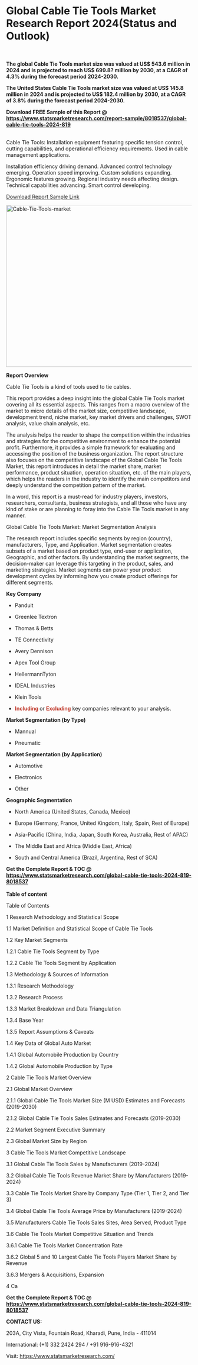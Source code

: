 <h1>Global Cable Tie Tools Market Research Report 2024(Status and Outlook)</h1><br/><p><strong>The global Cable Tie Tools market size was valued at US$ 543.6 million in 2024 and is projected to reach US$ 699.8? million by 2030, at a <strong>CAGR</strong> of 4.3% during the forecast period 2024-2030.</strong></p><p>
 
 </p><p><strong>The United States Cable Tie Tools market size was valued at US$ 145.8 million in 2024 and is projected to US$ 182.4 million by 2030, at a <strong>CAGR</strong> of 3.8% during the forecast period 2024-2030.</strong></p><div><b>Download FREE Sample of this Report @ <a href="https://www.statsmarketresearch.com/download-free-sample/8018537/global-cable-tie-tools-2024-819">https://www.statsmarketresearch.com/report-sample/8018537/global-cable-tie-tools-2024-819</a></b></div><br><p>
 
 </p><p>Cable Tie Tools: Installation equipment featuring specific tension control, cutting capabilities, and operational efficiency requirements. Used in cable management applications.</p><p>
 
 </p><p>Installation efficiency driving demand. Advanced control technology emerging. Operation speed improving. Custom solutions expanding. Ergonomic features growing. Regional industry needs affecting design. Technical capabilities advancing. Smart control developing.</p><p><a href="https://www.statsmarketresearch.com/download-free-sample/8018537/global-cable-tie-tools-2024-819">Download Report Sample Link</a></p><p>
 
 </p><p><img alt="Cable-Tie-Tools-market" src="https://www.grandresearchstore.com/assets/report-images/Cable_Tie_Tools_market.png" style="width: 730px; height: 438px;"></p><p>
 
 </p><p><strong>Report Overview</strong></p><p>
 
 </p><p>Cable Tie Tools is a kind of tools used to tie cables.</p><p>
 
 </p><p>This report provides a deep insight into the global Cable Tie Tools market covering all its essential aspects. This ranges from a macro overview of the market to micro details of the market size, competitive landscape, development trend, niche market, key market drivers and challenges, SWOT analysis, value chain analysis, etc.</p><p>
 
 </p><p>The analysis helps the reader to shape the competition within the industries and strategies for the competitive environment to enhance the potential profit. Furthermore, it provides a simple framework for evaluating and accessing the position of the business organization. The report structure also focuses on the competitive landscape of the Global Cable Tie Tools Market, this report introduces in detail the market share, market performance, product situation, operation situation, etc. of the main players, which helps the readers in the industry to identify the main competitors and deeply understand the competition pattern of the market.</p><p>
 
 </p><p>In a word, this report is a must-read for industry players, investors, researchers, consultants, business strategists, and all those who have any kind of stake or are planning to foray into the Cable Tie Tools market in any manner.</p><p>
 
 </p><p>Global Cable Tie Tools Market: Market Segmentation Analysis</p><p>
 
 </p><p>The research report includes specific segments by region (country), manufacturers, Type, and Application. Market segmentation creates subsets of a market based on product type, end-user or application, Geographic, and other factors. By understanding the market segments, the decision-maker can leverage this targeting in the product, sales, and marketing strategies. Market segments can power your product development cycles by informing how you create product offerings for different segments.</p><p>
 
 </p><p><strong>Key Company</strong></p><p>
 
 </p><ul><p></p><li>Panduit</li><p></p><li>Greenlee Textron</li><p></p><li>Thomas & Betts</li><p></p><li>TE Connectivity</li><p></p><li>Avery Dennison</li><p></p><li>Apex Tool Group</li><p></p><li>HellermannTyton</li><p></p><li>IDEAL Industries</li><p></p><li>Klein Tools</li><p></p><li><span style="color:#c0392b;"><strong>Including </strong></span>or <span style="color:#c0392b;"><strong>Excluding</strong> </span>key companies relevant to your analysis.</li><p></p></ul><p>
 
 </p><p><strong>Market Segmentation (by Type)</strong></p><p>
 
 </p><ul><p></p><li>Mannual</li><p></p><li>Pneumatic</li><p></p></ul><p>
 
 </p><p><strong>Market Segmentation (<strong>by Application</strong>)</strong></p><p>
 
 </p><ul><p></p><li>Automotive</li><p></p><li>Electronics</li><p></p><li>Other</li><p></p></ul><p>
 
 </p><p><strong>Geographic Segmentation</strong></p><p>
 
 </p><ul><p></p><li>North America (United States, Canada, Mexico)</li><p></p><li>Europe (Germany, France, United Kingdom, Italy, Spain, Rest of Europe)</li><p></p><li>Asia-Pacific (China, India, Japan, South Korea, Australia, Rest of APAC)</li><p></p><li>The Middle East and Africa (Middle East, Africa)</li><p></p><li>South and Central America (Brazil, Argentina, Rest of SCA)</li><p></p></ul><div><b>Get the Complete Report & TOC @ <a href="https://www.statsmarketresearch.com/global-cable-tie-tools-2024-819-8018537">https://www.statsmarketresearch.com/global-cable-tie-tools-2024-819-8018537</a></b></div><br><b>Table of content</b><p>Table of Contents<br />
 
  1 Research Methodology and Statistical Scope<br />
 
  1.1 Market Definition and Statistical Scope of Cable Tie Tools<br />
 
  1.2 Key Market Segments<br />
 
  1.2.1 Cable Tie Tools Segment by Type<br />
 
  1.2.2 Cable Tie Tools Segment by Application<br />
 
  1.3 Methodology & Sources of Information<br />
 
  1.3.1 Research Methodology<br />
 
  1.3.2 Research Process<br />
 
  1.3.3 Market Breakdown and Data Triangulation<br />
 
  1.3.4 Base Year<br />
 
  1.3.5 Report Assumptions & Caveats<br />
 
  1.4 Key Data of Global Auto Market<br />
 
  1.4.1 Global Automobile Production by Country<br />
 
  1.4.2 Global Automobile Production by Type<br />
 
  2 Cable Tie Tools Market Overview<br />
 
  2.1 Global Market Overview<br />
 
  2.1.1 Global Cable Tie Tools Market Size (M USD) Estimates and Forecasts (2019-2030)<br />
 
  2.1.2 Global Cable Tie Tools Sales Estimates and Forecasts (2019-2030)<br />
 
  2.2 Market Segment Executive Summary<br />
 
  2.3 Global Market Size by Region<br />
 
  3 Cable Tie Tools Market Competitive Landscape<br />
 
  3.1 Global Cable Tie Tools Sales by Manufacturers (2019-2024)<br />
 
  3.2 Global Cable Tie Tools Revenue Market Share by Manufacturers (2019-2024)<br />
 
  3.3 Cable Tie Tools Market Share by Company Type (Tier 1, Tier 2, and Tier 3)<br />
 
  3.4 Global Cable Tie Tools Average Price by Manufacturers (2019-2024)<br />
 
  3.5 Manufacturers Cable Tie Tools Sales Sites, Area Served, Product Type<br />
 
  3.6 Cable Tie Tools Market Competitive Situation and Trends<br />
 
  3.6.1 Cable Tie Tools Market Concentration Rate<br />
 
  3.6.2 Global 5 and 10 Largest Cable Tie Tools Players Market Share by Revenue<br />
 
  3.6.3 Mergers & Acquisitions, Expansion<br />
 
  4 Ca<br><div><b>Get the Complete Report & TOC @ <a href="https://www.statsmarketresearch.com/global-cable-tie-tools-2024-819-8018537">https://www.statsmarketresearch.com/global-cable-tie-tools-2024-819-8018537</a></b></div></p>
 
 <b>CONTACT US:</b><br>
 
 203A, City Vista, Fountain Road, Kharadi, Pune, India - 411014 <br>
 
 International: (+1) 332 2424 294 / +91 916-916-4321<br>
 
 Visit: <a href="https://www.statsmarketresearch.com/">https://www.statsmarketresearch.com/</a>
 
 <br>